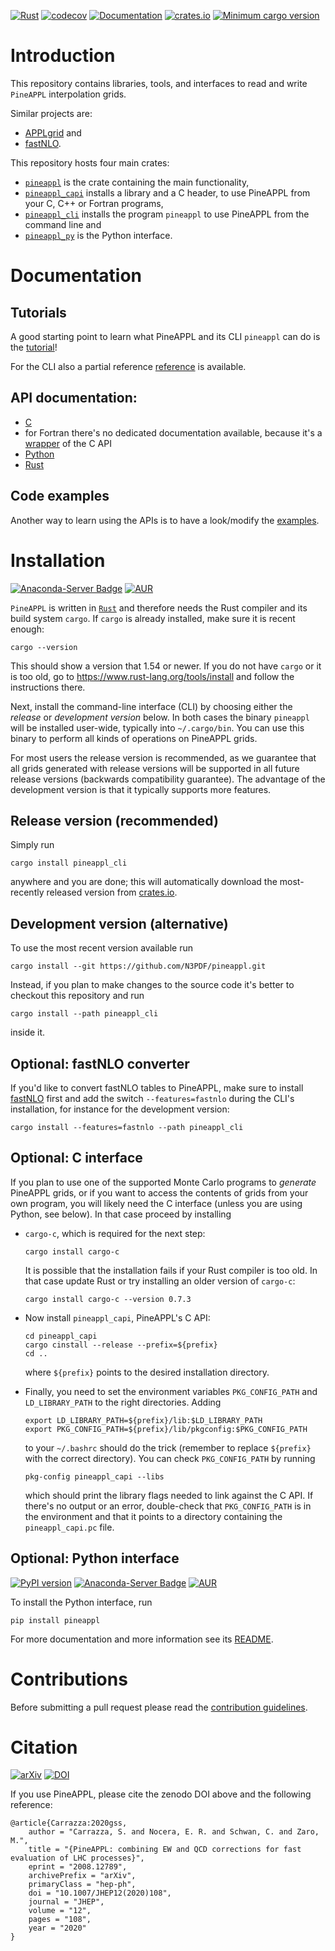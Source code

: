 [![Rust](https://github.com/N3PDF/pineappl/workflows/Rust/badge.svg)](https://github.com/N3PDF/pineappl/actions?query=workflow%3ARust)
[![codecov](https://codecov.io/gh/N3PDF/pineappl/branch/master/graph/badge.svg)](https://codecov.io/gh/N3PDF/pineappl)
[![Documentation](https://docs.rs/pineappl/badge.svg)](https://docs.rs/pineappl)
[![crates.io](https://img.shields.io/crates/v/pineappl.svg)](https://crates.io/crates/pineappl)
[![Minimum cargo version](https://img.shields.io/badge/cargo-1.54+-lightgray.svg)](https://github.com/N3PDF/pineappl#installation)

# Introduction

This repository contains libraries, tools, and interfaces to read and write
`PineAPPL` interpolation grids.

Similar projects are:

- [APPLgrid](https://applgrid.hepforge.org/) and
- [fastNLO](https://fastnlo.hepforge.org/).

This repository hosts four main crates:

- [`pineappl`](https://crates.io/crates/pineappl) is the crate containing the
  main functionality,
- [`pineappl_capi`](https://crates.io/crates/pineappl_capi/) installs a library
  and a C header, to use PineAPPL from your C, C++ or Fortran programs,
- [`pineappl_cli`](https://crates.io/crates/pineappl_cli/) installs the program
  `pineappl` to use PineAPPL from the command line and
- [`pineappl_py`](https://pypi.org/project/pineappl/) is the Python interface.

# Documentation

## Tutorials

A good starting point to learn what PineAPPL and its CLI `pineappl` can do is
the [tutorial](docs/cli-tutorial.md)!

For the CLI also a partial reference [reference](docs/cli-reference.md) is
available.

## API documentation:

- [C](https://docs.rs/pineappl/latest/pineappl_capi/)
- for Fortran there's no dedicated documentation available, because it's a
  [wrapper](examples/fortran/pineappl.f90) of the C API
- [Python](https://pineappl.readthedocs.io/en/latest/installation.html)
- [Rust](https://docs.rs/pineappl/latest/pineappl/)

## Code examples

Another way to learn using the APIs is to have a look/modify the
[examples](examples/).

# Installation

[![Anaconda-Server Badge](https://anaconda.org/conda-forge/pineappl/badges/installer/conda.svg)](https://anaconda.org/conda-forge/pineappl)
[![AUR](https://img.shields.io/aur/version/pineappl)](https://aur.archlinux.org/packages/pineappl)

`PineAPPL` is written in [`Rust`](https://www.rust-lang.org/) and therefore
needs the Rust compiler and its build system `cargo`. If `cargo` is already
installed, make sure it is recent enough:

    cargo --version

This should show a version that 1.54 or newer. If you do not have `cargo` or it
is too old, go to <https://www.rust-lang.org/tools/install> and follow the
instructions there.

Next, install the command-line interface (CLI) by choosing either the *release*
or *development version* below. In both cases the binary `pineappl` will be
installed user-wide, typically into `~/.cargo/bin`. You can use this binary to
perform all kinds of operations on PineAPPL grids.

For most users the release version is recommended, as we guarantee that all
grids generated with release versions will be supported in all future release
versions (backwards compatibility guarantee). The advantage of the development
version is that it typically supports more features.

## Release version (recommended)

Simply run

    cargo install pineappl_cli

anywhere and you are done; this will automatically download the most-recently
released version from [crates.io](https://crates.io).

## Development version (alternative)

To use the most recent version available run

    cargo install --git https://github.com/N3PDF/pineappl.git

Instead, if you plan to make changes to the source code it's better to checkout
this repository and run

    cargo install --path pineappl_cli

inside it.

## Optional: fastNLO converter

If you'd like to convert fastNLO tables to PineAPPL, make sure to install
[fastNLO](https://fastnlo.hepforge.org/) first and add the switch
`--features=fastnlo` during the CLI's installation, for instance for the
development version:

    cargo install --features=fastnlo --path pineappl_cli

## Optional: C interface

If you plan to use one of the supported Monte Carlo programs to *generate*
PineAPPL grids, or if you want to access the contents of grids from your own
program, you will likely need the C interface (unless you are using Python, see
below). In that case proceed by installing

- `cargo-c`, which is required for the next step:

      cargo install cargo-c

  It is possible that the installation fails if your Rust compiler is too old.
  In that case update Rust or try installing an older version of `cargo-c`:

      cargo install cargo-c --version 0.7.3

- Now install `pineappl_capi`, PineAPPL's C API:

      cd pineappl_capi
      cargo cinstall --release --prefix=${prefix}
      cd ..

  where `${prefix}` points to the desired installation directory.

- Finally, you need to set the environment variables `PKG_CONFIG_PATH` and
  `LD_LIBRARY_PATH` to the right directories. Adding

      export LD_LIBRARY_PATH=${prefix}/lib:$LD_LIBRARY_PATH
      export PKG_CONFIG_PATH=${prefix}/lib/pkgconfig:$PKG_CONFIG_PATH

  to your `~/.bashrc` should do the trick (remember to replace `${prefix}` with
  the correct directory). You can check `PKG_CONFIG_PATH` by running

      pkg-config pineappl_capi --libs

  which should print the library flags needed to link against the C API. If
  there's no output or an error, double-check that `PKG_CONFIG_PATH` is in the
  environment and that it points to a directory containing the
  `pineappl_capi.pc` file.

## Optional: Python interface

[![PyPI version](https://badge.fury.io/py/pineappl.svg)](https://badge.fury.io/py/pineappl)
[![Anaconda-Server Badge](https://anaconda.org/conda-forge/pineappl/badges/installer/conda.svg)](https://anaconda.org/conda-forge/pineappl)
[![AUR](https://img.shields.io/aur/version/pineappl)](https://aur.archlinux.org/packages/pineappl)

To install the Python interface, run

    pip install pineappl

For more documentation and more information see its
[README](pineappl_py/README.md).

# Contributions

Before submitting a pull request please read the
[contribution guidelines](CONTRIBUTING.md).

# Citation

[![arXiv](https://img.shields.io/badge/arXiv-2008.12789-b31b1b?labelColor=222222)](https://arxiv.org/abs/2008.12789)
[![DOI](https://zenodo.org/badge/248306479.svg)](https://zenodo.org/badge/latestdoi/248306479)

If you use PineAPPL, please cite the zenodo DOI above and the following reference:

```
@article{Carrazza:2020gss,
    author = "Carrazza, S. and Nocera, E. R. and Schwan, C. and Zaro, M.",
    title = "{PineAPPL: combining EW and QCD corrections for fast evaluation of LHC processes}",
    eprint = "2008.12789",
    archivePrefix = "arXiv",
    primaryClass = "hep-ph",
    doi = "10.1007/JHEP12(2020)108",
    journal = "JHEP",
    volume = "12",
    pages = "108",
    year = "2020"
}
```
